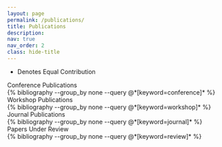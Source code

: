 ```yaml
---
layout: page
permalink: /publications/
title: Publications
description: 
nav: true
nav_order: 2
class: hide-title
---
```

* Denotes Equal Contribution

<!-- Main Publications Section -->
<div class="section-title">
  Conference Publications
</div>

<div class="publications">
  {% bibliography --group_by none --query @*[keyword=conference]* %}
</div>

<div class="section-title">
  Workshop Publications
</div>

<div class="publications">
   {% bibliography --group_by none --query @*[keyword=workshop]* %}
</div>

<div class="section-title">
  Journal Publications
</div>

<div class="publications">
   {% bibliography --group_by none --query @*[keyword=journal]* %}
</div>


<div class="section-title">
  Papers Under Review
</div>

<div class="publications">
   {% bibliography --group_by none --query @*[keyword=review]* %}
</div>
